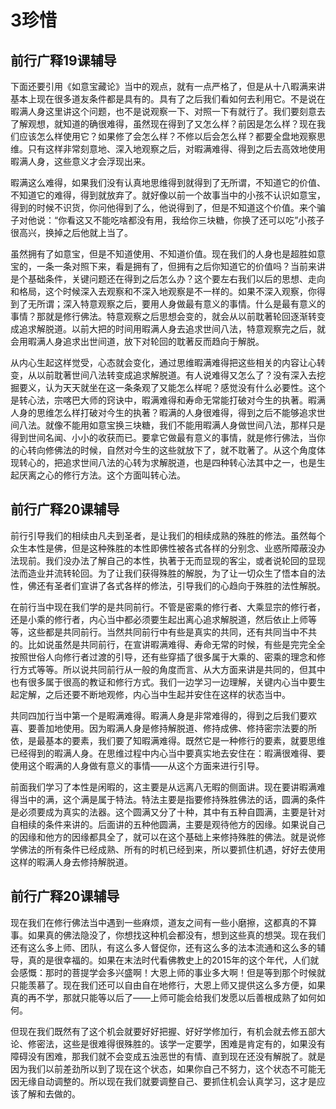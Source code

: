 # 3珍惜



## 前行广释19课辅导

下面还要引用《如意宝藏论》当中的观点，就有一点严格了，但是从十八暇满来讲基本上现在很多道友条件都是具有的。具有了之后我们看如何去利用它。不是说在暇满人身这里讲这个问题，也不是说观察一下、对照一下有就行了。我们要刻意去了解观想，就知道的确很难得，虽然现在得到了又怎么样？前因是怎么样？现在我们应该怎么样使用它？如果修了会怎么样？不修以后会怎么样？都要全盘地观察思维。只有这样非常刻意地、深入地观察之后，对暇满难得、得到之后去高效地使用暇满人身，这些意义才会浮现出来。

暇满这么难得，如果我们没有认真地思维得到就得到了无所谓，不知道它的价值、不知道它的难得，得到就放弃了。就好像以前一个故事当中的小孩不认识如意宝，得到的时候不识货，你问他得到了么，他说得到了，但是不知道这个价值。来个骗子对他说：“你看这又不能吃啥都没有用，我给你三块糖，你换了还可以吃”小孩子很高兴，换掉之后他就上当了。

虽然拥有了如意宝，但是不知道使用、不知道价值。现在我们的人身也是超胜如意宝的，一条一条对照下来，看是拥有了，但拥有之后你知道它的价值吗？当前来讲是个基础条件，关键问题还在得到之后怎么办？这个要左右我们以后的思想、走向和格局，这个时候深入去观察和不深入地观察是不一样的。如果不深入观察，你得到了无所谓；深入特意观察之后，要用人身做最有意义的事情。什么是最有意义的事情？那就是修行佛法。特意观察之后思想会变的，就会从以前耽著轮回逐渐转变成追求解脱道。以前大把的时间用暇满人身去追求世间八法，特意观察完之后，就会用暇满人身追求出世间道，放下对轮回的耽著反而趋向于解脱。

从内心生起这样觉受，心态就会变化，通过思维暇满难得把这些相关的内容让心转变，从以前耽著世间八法转变成追求解脱道。有人说难得又怎么了？没有深入去挖掘要义，认为天天就坐在这一条条观了又能怎么样呢？感觉没有什么必要性。这个是转心法，宗喀巴大师的窍诀中，暇满难得和寿命无常能打破对今生的执著。暇满人身的思维怎么样打破对今生的执著？暇满的人身很难得，得到之后不能够追求世间八法。就像不能用如意宝换三块糖，我们不能用暇满人身做世间八法，那样只是得到世间名闻、小小的收获而已。要拿它做最有意义的事情，就是修行佛法，当你的心转向修佛法的时候，自然对今生的这些就放下了，就不耽著了。从这个角度体现转心的，把追求世间八法的心转为求解脱道，也是四种转心法其中之一，也是生起厌离之心的修行方法。这个方面叫转心法。



## 前行广释20课辅导

前行引导我们的相续由凡夫到圣者，是让我们的相续成熟的殊胜的修法。虽然每个众生本性是佛，但是这种殊胜的本性即佛性被各式各样的分别念、业惑所障蔽没办法现前。我们没办法了解自己的本性，执著于无而显现的客尘，或者说轮回的显现法而造业并流转轮回。为了让我们获得殊胜的解脱，为了让一切众生了悟本自的法性，佛还有圣者们宣讲了各式各样的修法，引导我们的心趋向于殊胜的法性解脱。

在前行当中现在我们学的是共同前行。不管是密乘的修行者、大乘显宗的修行者，还是小乘的修行者，内心当中都必须要生起出离心追求解脱道，然后依止上师等等，这些都是共同前行。当然共同前行中有些是真实的共同，还有共同当中不共的。比如说虽然是共同前行，在宣讲暇满难得、寿命无常的时候，有些是完完全全按照世俗人向修行者过渡的引导，还有些穿插了很多属于大乘的、密乘的理念和修行方式等等。所以说共同前行从一般的角度而言、从大方面来讲是共同的，但其中也有很多属于很高的教证和修行方式。我们一边学习一边理解，关键内心当中要生起定解，之后还要不断地观修，内心当中生起并安住在这样的状态当中。

共同四加行当中第一个是暇满难得。暇满人身是非常难得的，得到之后我们要欢喜、要善加地使用。因为暇满人身是修持解脱道、修持成佛、修持密宗法要的所依，是最基本的要素，我们要了知暇满难得。既然它是一种修行的要素，就要思维已经得到的暇满人身。在思维过程中内心当中要真实地去安住在：暇满很难得、要使用这个暇满的人身做有意义的事情——从这个方面来进行引导。

前面我们学习了本性是闲暇的，这主要是从远离八无暇的侧面讲。现在要讲暇满难得当中的满，这个满是属于特法。特法主要是指要修持殊胜佛法的话，圆满的条件是必须要成为真实的法器。这个圆满又分了十种，其中有五种自圆满，主要是针对自相续的条件来讲的。后面讲的五种他圆满，主要是观待他方的因缘。如果说自己的因缘和他方的因缘都具全了，就可以在这个基础上来修持殊胜的佛法。就是说修学佛法的所有条件已经成熟、所有的时机已经到来，所以要抓住机遇，好好去使用这样的暇满人身去修持解脱道。

## 前行广释20课辅导

现在我们在修行佛法当中遇到一些麻烦，道友之间有一些小磨擦，这都真的不算事。如果真的佛法隐没了，你想找这种机会都没有，想到这些真的想哭。现在我们还有这么多上师、团队，有这么多人督促你，还有这么多的法本流通和这么多的辅导，真的是很幸福的。如果在末法时代看佛教史上的2015年的这个年代，人们就会感慨：那时的菩提学会多兴盛啊！大恩上师的事业多大啊！但是等到那个时候就只能羡慕了。现在我们还可以自由自在地修行，大恩上师又提供这么多方便，如果真的再不学，那就只能等以后了——上师可能会给我们发愿以后善根成熟了如何如何。

但现在我们既然有了这个机会就要好好把握、好好学修加行，有机会就去修五部大论、修密法，这些是很难得很殊胜的。该学一定要学，困难是肯定有的，如果没有障碍没有困难，那我们就不会变成五浊恶世的有情、直到现在还没有解脱了。就是因为我们以前差劲所以到了现在这个状态，如果你自己不努力，这个状态不可能无因无缘自动调整的。所以现在我们就要调整自己、要抓住机会认真学习，这才是应该了解和去做的。







